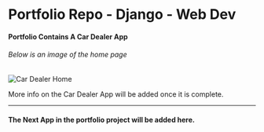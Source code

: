 # Portfolio Repo - Django - Web Dev

#### **Portfolio Contains A Car Dealer App**
###### Below is an image of the home page
![Car Dealer Home](https://github.com/JohnK-Code/Portfolio/blob/main/Car-Dealer-Website-Screenshot.png?raw=true)

More info on the Car Dealer App will be added once it is complete.

---
####  **The Next App in the portfolio project will be added here.**
